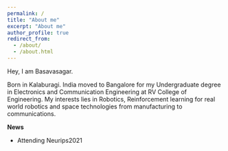 ```yaml
---
permalink: /
title: "About me"
excerpt: "About me"
author_profile: true
redirect_from: 
  - /about/
  - /about.html
---
```


Hey, I am Basavasagar.

Born in Kalaburagi. India moved to Bangalore for my Undergraduate degree in Electronics and Communication Engineering at RV College of Engineering. My interests lies in Robotics, Reinforcement learning for real world robotics and space technologies from manufacturing to communications.

**News**
- Attending Neurips2021
